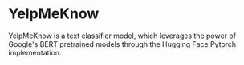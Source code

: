 # YelpMeKnow
YelpMeKnow is a text classifier model, which leverages the power of Google's BERT pretrained models through the Hugging Face Pytorch implementation. 
